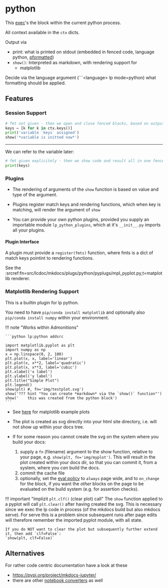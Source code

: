 # python


This [exec](https://docs.python.org/3/library/functions.html)'s the block within the current python process.

All context available in the `ctx` dicts.

Output via 

- print: what is printed on stdout (embedded in fenced code, language python, [pformatted](https://docs.python.org/3/library/pprint.html))
- `show()`: Interpreted as markdown, with rendering support for
    - matplotlib

Decide via the language argument (```&lt;language&gt; lp mode=python) what formatting should be applied.


## Features

### Session Support

```python lp mode=python addsrc new_session=pyexample
# fmt not given - then we open and close fenced blocks, based on output mode (print vs show)
keys = [k for k in ctx.keys()]
print('variable `keys` assigned')
show('*variable is initted now*')
```

-------

We can refer to the variable later:

```python lp mode=python addsrc session=pyexample fmt=mk_console
# fmt given explicitely - then we show code and result all in one fenced block:
print(keys)
```


### Plugins

- The rendering of arguments of the `show` function is based on value and type of the argument.

- Plugins register match keys and rendering functions, which when key is matching, will render the
  argument of `show`

- You can provide your own python plugins, provided you supply an importable module
  `lp_python_plugins`, which at it's `__init__.py` imports all your plugins.


#### Plugin Interface

A plugin must provide a `register(fmts)` function, where fmts is a dict of match keys pointint to
rendering functions.

See the :srcref:fn=src/lcdoc/mkdocs/plugs/python/pyplugs/mpl_pyplot.py,t=matplotlib renderer.


### Matplotlib Rendering Support

This is a builtin plugin for lp python.

You need to have `pip/conda install matplotlib` and optionally also `pip/conda install numpy` within your environment.



!!! note "Works within Admonitions"

    ```python lp:python addsrc

    import matplotlib.pyplot as plt
    import numpy as np
    x = np.linspace(0, 2, 100)
    plt.plot(x, x, label='linear')
    plt.plot(x, x**2, label='quadratic')
    plt.plot(x, x**3, label='cubic')
    plt.xlabel('x label')
    plt.ylabel('y label')
    plt.title("Simple Plot")
    plt.legend()
    show(plt) #, fn='img/testplot.svg')
    show('??? hint "You can create *markdown* via the `show()` function"')
    show('    this was created from the python block')
    ```

- See [here](https://matplotlib.org/stable/gallery/index.html) for matplotlib example plots
- The plot is created as svg directly into your html site directory, i.e. will not show up within
  your docs tree.
- If for some reason you cannot create the svg on the system where you build your docs:

    1. supply a `fn` (filename) argument to the show function, relative to your page, e.g.
       `show(plt, fn='img/myplot')`. This will result in the plot created within your docs dir, so
       that you can commit it, from a system, where you *can* build the docs.
    1. commit the cache file
    1. optionally, set the [eval policy](../eval.md) to `always` page wide, and to `on_change` for
       the block, if you want the *other* blocks on the page to be evaluated on the build system
       (e.g. for assertion checks).


!!! important "Implizit `plt.clf()` (clear plot) call"
    The `show` function applied to a pyplot will call `plt.clear()` after having created the svg.
    This is necessary since we exec the lp code in process (of the mkdocs build but also mkdocs
    serve). For serve this is a problem since subsequent runs after page edits
    will therefore remember the imported pyplot module, with all state.

    If you do NOT want to clear the plot but subsequently further extend it, then add `clf=False`:
    `show(plt, clf=False)`


## Alternatives

For rather code centric documentation have a look at these

- https://pypi.org/project/mkdocs-jupyter/
- there are other [notebook converters][1] as well

[1]: https://github.com/mkdocs/mkdocs/wiki/MkDocs-Plugins#navigation--page-building



